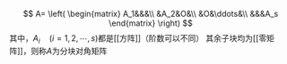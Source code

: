 $$
A=
\left(
\begin{matrix}
A_1&&&\\
&A_2&O&\\
&O&\ddots&\\
&&&A_s
\end{matrix}
\right)
$$
其中，$A_i\quad (i=1,2,\cdots,s)$都是[[方阵]]（阶数可以不同）
其余子块均为[[零矩阵]]，则称$A$为分块对角矩阵